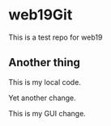 # web19Git
This is a test repo for web19
## Another thing

This is my local code.

Yet another change.

This is my GUI change.
